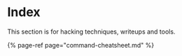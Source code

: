 # Index

This section is for hacking techniques, writeups and tools.

{% page-ref page="command-cheatsheet.md" %}



